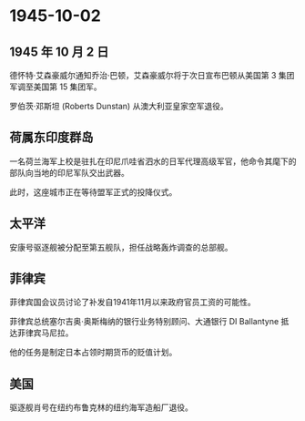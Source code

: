 # 1945-10-02

## 1945 年 10 月 2 日

德怀特·艾森豪威尔通知乔治·巴顿，艾森豪威尔将于次日宣布巴顿从美国第 3
集团军调至美国第 15 集团军。

罗伯茨·邓斯坦 (Roberts Dunstan) 从澳大利亚皇家空军退役。

## 荷属东印度群岛

一名荷兰海军上校是驻扎在印尼爪哇省泗水的日军代理高级军官，他命令其麾下的部队向当地的印尼军队交出武器。

此时，这座城市正在等待盟军正式的投降仪式。

## 太平洋

安康号驱逐舰被分配至第五舰队，担任战略轰炸调查的总部舰。

## 菲律宾

菲律宾国会议员讨论了补发自1941年11月以来政府官员工资的可能性。

菲律宾总统塞尔吉奥·奥斯梅纳的银行业务特别顾问、大通银行 DI Ballantyne
抵达菲律宾马尼拉。

他的任务是制定日本占领时期货币的贬值计划。

## 美国

驱逐舰肖号在纽约布鲁克林的纽约海军造船厂退役。

